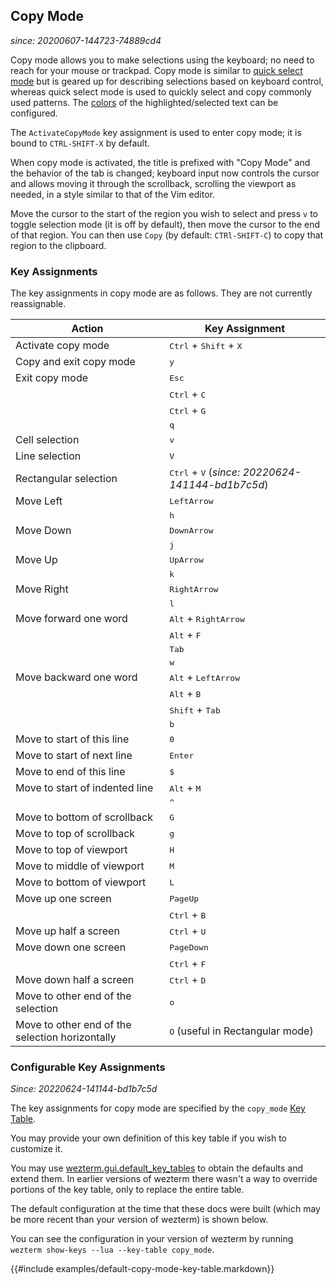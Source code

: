 ## Copy Mode

*since: 20200607-144723-74889cd4*

Copy mode allows you to make selections using the keyboard; no need to reach
for your mouse or trackpad.  Copy mode is similar to [quick select
  mode](quickselect.md) but is geared up for describing selections based on
keyboard control, whereas quick select mode is used to quickly select and
copy commonly used patterns. The [colors](config/appearance.md#defining-your-own-colors)
of the highlighted/selected text can be configured.

The `ActivateCopyMode` key assignment is used to enter copy mode; it is
bound to `CTRL-SHIFT-X` by default.

When copy mode is activated, the title is prefixed with "Copy Mode" and
the behavior of the tab is changed; keyboard input now controls the
cursor and allows moving it through the scrollback, scrolling the viewport
as needed, in a style similar to that of the Vim editor.

Move the cursor to the start of the region you wish to select and press `v` to
toggle selection mode (it is off by default), then move the cursor to the end
of that region.  You can then use `Copy` (by default: `CTRl-SHIFT-C`) to copy
that region to the clipboard.

### Key Assignments

The key assignments in copy mode are as follows.  They are not currently
reassignable.

| Action  |  Key Assignment |
|---------|-------------------|
| Activate copy mode | <kbd>Ctrl</kbd> + <kbd>Shift</kbd> + <kbd>X</kbd> |
| Copy and exit copy mode | <kbd>y</kbd> |
| Exit copy mode | <kbd>Esc</kbd>      |
|                | <kbd>Ctrl</kbd> + <kbd>C</kbd>   |
|                | <kbd>Ctrl</kbd> + <kbd>G</kbd>   |
|                | <kbd>q</kbd>        |
| Cell selection | <kbd>v</kbd> |
| Line selection | <kbd>V</kbd> |
| Rectangular selection | <kbd>Ctrl</kbd> + <kbd>V</kbd> (*since: 20220624-141144-bd1b7c5d*)|
| Move Left      | <kbd>LeftArrow</kbd> |
|                | <kbd>h</kbd>        |
| Move Down      | <kbd>DownArrow</kbd> |
|                | <kbd>j</kbd>        |
| Move Up        | <kbd>UpArrow</kbd>  |
|                | <kbd>k</kbd>        |
| Move Right     | <kbd>RightArrow</kbd> |
|                | <kbd>l</kbd>         |
| Move forward one word | <kbd>Alt</kbd> + <kbd>RightArrow</kbd> |
|                       | <kbd>Alt</kbd> + <kbd>F</kbd>          |
|                       | <kbd>Tab</kbd>            |
|                       | <kbd>w</kbd>              |
| Move backward one word| <kbd>Alt</kbd> + <kbd>LeftArrow</kbd> |
|                       | <kbd>Alt</kbd> + <kbd>B</kbd>         |
|                       | <kbd>Shift</kbd> + <kbd>Tab</kbd>     |
|                       | <kbd>b</kbd>             |
| Move to start of this line     | <kbd>0</kbd> |
| Move to start of next line     | <kbd>Enter</kbd> |
| Move to end of this line       | <kbd>$</kbd> |
| Move to start of indented line | <kbd>Alt</kbd> + <kbd>M</kbd> |
|                                | <kbd>^</kbd> |
| Move to bottom of scrollback   | <kbd>G</kbd> |
| Move to top of scrollback      | <kbd>g</kbd> |
| Move to top of viewport        | <kbd>H</kbd> |
| Move to middle of viewport     | <kbd>M</kbd> |
| Move to bottom of viewport     | <kbd>L</kbd> |
| Move up one screen             | <kbd>PageUp</kbd> |
|                                | <kbd>Ctrl</kbd> + <kbd>B</kbd> |
| Move up half a screen          | <kbd>Ctrl</kbd> + <kbd>U</kbd> |
| Move down one screen           | <kbd>PageDown</kbd> |
|                                | <kbd>Ctrl</kbd> + <kbd>F</kbd>   |
| Move down half a screen        | <kbd>Ctrl</kbd> + <kbd>D</kbd> |
| Move to other end of the selection| <kbd>o</kbd> |
| Move to other end of the selection horizontally| <kbd>O</kbd> (useful in Rectangular mode) |

### Configurable Key Assignments

*Since: 20220624-141144-bd1b7c5d*

The key assignments for copy mode are specified by the `copy_mode` [Key Table](config/key-tables.md).

You may provide your own definition of this key table if you wish to customize
it.

You may use
[wezterm.gui.default_key_tables](config/lua/wezterm.gui/default_key_tables.md)
to obtain the defaults and extend them. In earlier versions of wezterm there
wasn't a way to override portions of the key table, only to replace the entire
table.

The default configuration at the time that these docs were built (which
may be more recent than your version of wezterm) is shown below.

You can see the configuration in your version of wezterm by running
`wezterm show-keys --lua --key-table copy_mode`.

{{#include examples/default-copy-mode-key-table.markdown}}
